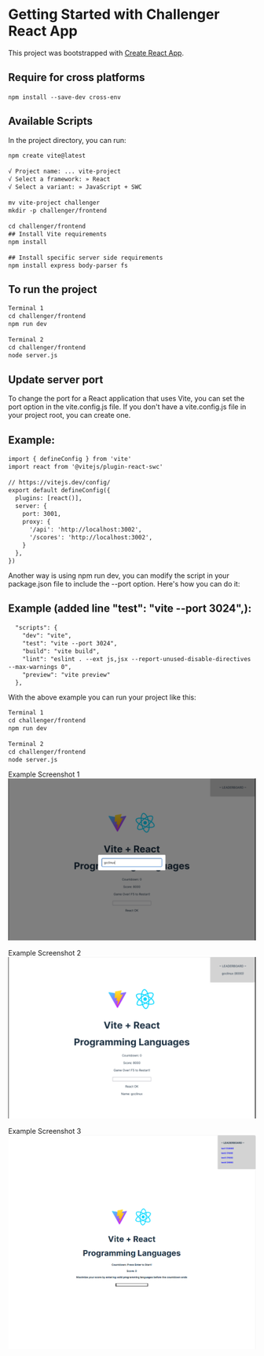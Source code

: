 # Getting Started with Challenger React App

This project was bootstrapped with [Create React App](https://github.com/facebook/create-react-app).

## Require for cross platforms
`npm install --save-dev cross-env`

## Available Scripts

In the project directory, you can run:

```
npm create vite@latest

√ Project name: ... vite-project
√ Select a framework: » React
√ Select a variant: » JavaScript + SWC

mv vite-project challenger
mkdir -p challenger/frontend

cd challenger/frontend
## Install Vite requirements
npm install

## Install specific server side requirements
npm install express body-parser fs
```

## To run the project

```
Terminal 1
cd challenger/frontend
npm run dev

Terminal 2
cd challenger/frontend
node server.js
```

## Update server port

To change the port for a React application that uses Vite, you can set the port option in the vite.config.js file. If you don't have a vite.config.js file in your project root, you can create one.

## Example:
```
import { defineConfig } from 'vite'
import react from '@vitejs/plugin-react-swc'

// https://vitejs.dev/config/
export default defineConfig({
  plugins: [react()],
  server: {
    port: 3001,
    proxy: {
      '/api': 'http://localhost:3002',
      '/scores': 'http://localhost:3002',
    }
  },
})
```

Another way is using npm run dev, you can modify the script in your package.json file to include the --port option. Here's how you can do it:

## Example (added line "test": "vite --port 3024",):

```
  "scripts": {
    "dev": "vite",
    "test": "vite --port 3024",
    "build": "vite build",
    "lint": "eslint . --ext js,jsx --report-unused-disable-directives --max-warnings 0",
    "preview": "vite preview"
  },
  ```
  With the above example you can run your project like this:

```
Terminal 1
cd challenger/frontend
npm run dev

Terminal 2
cd challenger/frontend
node server.js
```

Example Screenshot 1
![Image 1](images/image1.png)

Example Screenshot 2
![Image 2](images/image2.png)

Example Screenshot 3
![Image 2](images/image3.png)